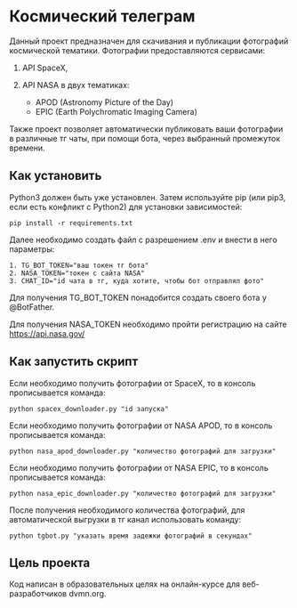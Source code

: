 # Космический телеграм

Данный проект предназначен для скачивания и публикации
фотографий космической тематики. Фотографии предоставляются сервисами:
    
1. API SpaceX,
2. API NASA в двух тематиках:

    - APOD (Astronomy Picture of the Day)
    - EPIC (Earth Polychromatic Imaging Camera)

Также проект позволяет автоматически публиковать 
ваши фотографии в различные тг чаты, при помощи бота, через выбранный промежуток времени.


## Как установить

Python3 должен быть уже установлен. Затем используйте pip 
(или pip3, если есть конфликт с Python2) для установки зависимостей:

```pip install -r requirements.txt```

Далее необходимо создать файл с разрешением .env и внести в него параметры:

    1. TG_BOT_TOKEN="ваш токен тг бота"
    2. NASA_TOKEN="токен с сайта NASA"
    3. CHAT_ID="id чата в тг, куда хотите, чтобы бот отправлял фото"

Для получения TG_BOT_TOKEN понадобится создать своего бота у @BotFather.

Для получения NASA_TOKEN необходимо пройти регистрацию на сайте https://api.nasa.gov/

## Как запустить скрипт

Если необходимо получить фотографии от SpaceX, то в консоль прописывается команда:

```python spacex_downloader.py "id запуска"```

Если необходимо получить фотографии от NASA APOD, то в консоль прописывается команда:

```python nasa_apod_downloader.py "количество фотографий для загрузки"```

Если необходимо получить фотографии от NASA EPIC, то в консоль прописывается команда:

```python nasa_epic_downloader.py "количество фотографий для загрузки"```

После получения необходимого количества фотографий, для автоматической выгрузки в тг канал
использовать команду:

```python tgbot.py "указать время задежки фотографий в секундах"```

## Цель проекта

Код написан в образовательных целях на онлайн-курсе для веб-разработчиков dvmn.org.